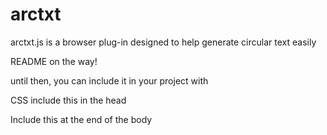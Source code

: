 # arctxt
arctxt.js is a browser plug-in designed to help generate circular text easily

README on the way!

until then, you can include it in your project with

CSS include this in the head
<link rel="stylesheet" href="https://d33co4t8r5no9m.cloudfront.net/arctxt.min.css">

Include this at the end of the body
<script src="https://d33co4t8r5no9m.cloudfront.net/arctxt.min.js"></script>
